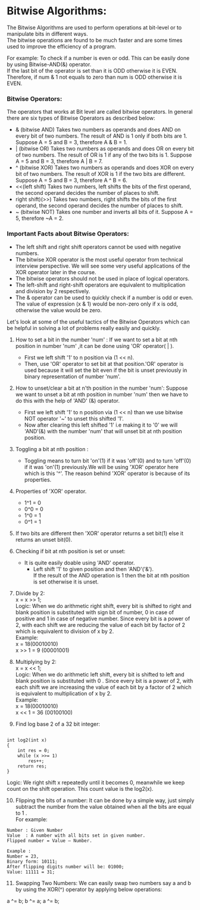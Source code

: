 # Bitwise Algorithms:  

The Bitwise Algorithms are used to perform operations at bit-level or to manipulate bits in different ways.  
The bitwise operations are found to be much faster and are some times used to improve the efficiency of a program.

For example: To check if a number is even or odd. This can be easily done by using Bitwise-AND(&) operator.  
If the last bit of the operator is set than it is ODD otherwise it is EVEN. Therefore, if num & 1 not equals to zero than 
num is ODD otherwise it is EVEN.

### Bitwise Operators:  
The operators that works at Bit level are called bitwise operators. In general there are six types of Bitwise Operators as 
described below:

+ & (bitwise AND) Takes two numbers as operands and does AND on every bit of two numbers. The result of AND is 1 only if both 
bits are 1. Suppose A = 5 and B = 3, therefore A & B = 1.  
+ | (bitwise OR) Takes two numbers as operands and does OR on every bit of two numbers. The result of OR is 1 if any of the two 
bits is 1. Suppose A = 5 and B = 3, therefore A | B = 7.  
+ ^ (bitwise XOR) Takes two numbers as operands and does XOR on every bit of two numbers. The result of XOR is 1 if the two bits 
are different. Suppose A = 5 and B = 3, therefore A ^ B = 6.  
+ <<(left shift) Takes two numbers, left shifts the bits of the first operand, the second operand decides the number of places 
to shift.  
+ right shift)(>>) Takes two numbers, right shifts the bits of the first operand, the second operand decides the number of places 
to shift.  
+ ~ (bitwise NOT) Takes one number and inverts all bits of it. Suppose A = 5, therefore ~A = 2.
  
  
### Important Facts about Bitwise Operators:  
+ The left shift and right shift operators cannot be used with negative numbers.  
+ The bitwise XOR operator is the most useful operator from technical interview perspective. We will see some very useful 
applications of the XOR operator later in the course.  
+ The bitwise operators should not be used in place of logical operators.  
+ The left-shift and right-shift operators are equivalent to multiplication and division by 2 respectively.  
+ The & operator can be used to quickly check if a number is odd or even. The value of expression (x & 1) would be non-zero only 
if x is odd, otherwise the value would be zero.  

Let's look at some of the useful tactics of the Bitwise Operators which can be helpful in solving a lot of problems really easily and quickly.

1. How to set a bit in the number 'num' : If we want to set a bit at nth position in number 'num' ,it can be done using 'OR' operator( | ).  
   - First we left shift '1' to n position via (1 << n).  
   - Then, use 'OR' operator to set bit at that position.'OR' operator is used because it will set the bit even if the bit is unset previously in binary representation of number 'num'.

2. How to unset/clear a bit at n'th position in the number 'num': Suppose we want to unset a bit at nth position in number 'num' then we have to do this with the help of 'AND' (&) operator.  
   - First we left shift '1' to n position via (1 << n) than we use bitwise NOT operator '~' to unset this shifted '1'.    
   - Now after clearing this left shifted '1' i.e making it to '0' we will 'AND'(&) with the number 'num' that will unset bit at nth position position.  
  
3. Toggling a bit at nth position :  
   - Toggling means to turn bit 'on'(1) if it was 'off'(0) and to turn 'off'(0) if it was 'on'(1) previously.We will be using 'XOR' operator here which is this '^'. The reason behind 'XOR' operator is because of its properties.  
        
4. Properties of 'XOR' operator.  
   - 1^1 = 0  
   - 0^0 = 0  
   - 1^0 = 1  
   - 0^1 = 1
        
5. If two bits are different then 'XOR' operator returns a set bit(1) else it returns an unset bit(0).  

6. Checking if bit at nth position is set or unset:
   - It is quite easily doable using 'AND' operator.  
     - Left shift '1' to given position and then 'AND'('&').  
     If the result of the AND operation is 1 then the bit at nth position is set otherwise it is unset.  
    
7. Divide by 2:  
  x = x >> 1;  
  Logic: When we do arithmetic right shift, every bit is shifted to right and blank position is substituted with sign bit of number, 0 in case of positive and 1 in case of negative number. Since every bit is a power of 2, with each shift we are reducing the value of each bit by factor of 2 which is equivalent to division of x by 2.  
  Example:  
  x = 18(00010010)  
  x >> 1 = 9 (00001001)
  
8. Multiplying by 2:  
x = x << 1;  
Logic: When we do arithmetic left shift, every bit is shifted to left and blank position is substituted with 0 . Since every bit is a power of 2, with each shift we are increasing the value of each bit by a factor of 2 which is equivalent to multiplication of x by 2.  
Example:  
x = 18(00010010)   
x << 1 = 36 (00100100)  

9. Find log base 2 of a 32 bit integer:  
```

int log2(int x) 
{ 
    int res = 0; 
    while (x >>= 1) 
        res++; 
    return res; 
} 
```
Logic: We right shift x repeatedly until it becomes 0, meanwhile we keep count on the shift operation. This count value is the log2(x).  

10. Flipping the bits of a number: It can be done by a simple way, just simply subtract the number from the value obtained when all the bits are equal to 1 .  
For example:  
```
Number : Given Number
Value  : A number with all bits set in given number.
Flipped number = Value – Number.

Example : 
Number = 23,
Binary form: 10111;
After flipping digits number will be: 01000;
Value: 11111 = 31;
```  
  
11. Swapping Two Numbers: We can easily swap two numbers say a and b by using the XOR(^) operator by applying below operations:

a ^= b;
b ^= a; 
a ^= b;
